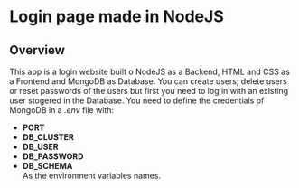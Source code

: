 # Login page made in NodeJS

## Overview

This app is a login website built o NodeJS as a Backend, HTML and CSS as a Frontend and MongoDB as Database. You can create users, delete users or reset passwords of the users but first you need to log in with an existing user stogered in the Database. You need to define the credentials of MongoDB in a _.env_ file with:

- **PORT**
- **DB_CLUSTER**
- **DB_USER**
- **DB_PASSWORD**
- **DB_SCHEMA**\
  As the environment variables names.
